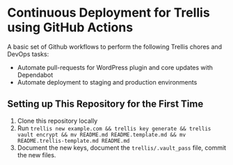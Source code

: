 # Continuous Deployment for Trellis using GitHub Actions

A basic set of Github workflows to perform the following Trellis chores and DevOps tasks:

* Automate pull-requests for WordPress plugin and core updates with Dependabot
* Automate deployment to staging and production environments

## Setting up This Repository for the First Time

1) Clone this repository locally
2) Run `trellis new example.com && trellis key generate && trellis vault encrypt && mv README.md README.template.md && mv README.trellis-template.md README.md`
3) Document the new keys, document the `trellis/.vault_pass` file, commit the new files.

